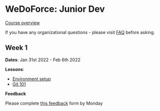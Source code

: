 # WeDoForce: Junior Dev

[Course overview](https://github.com/wedoforce/sf-dev-101-practice/tree/course-overview)

If you have any organizational questions - please visit [FAQ](/FAQ.md) before asking.

## Week 1

**Dates**: Jan 31st 2022 - Feb 6th 2022

**Lessons**:
- [Environment setup](https://github.com/wedoforce/sf-dev-101-practice/tree/lessons/environment-check)
- [Git 101](https://github.com/wedoforce/sf-dev-101-practice/tree/lessons/git-101)

**Feedback**

Please complete [this feedback](https://forms.gle/5sZrESPoitxnGAKC7) form by Monday

